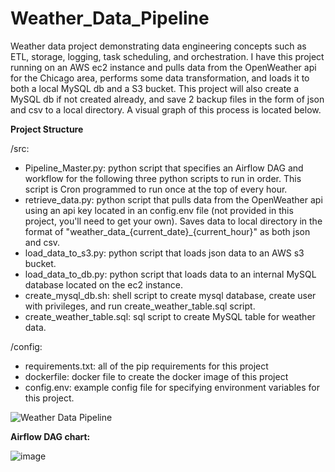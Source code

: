 # Weather_Data_Pipeline

Weather data project demonstrating data engineering concepts such as ETL, storage, logging, task scheduling, and orchestration. I have this project running on an AWS ec2 instance and pulls data from the OpenWeather api for the Chicago area, performs some data transformation, and loads it to both a local MySQL db and a S3 bucket. This project will also create a MySQL db if not created already, and save 2 backup files in the form of json and csv to a local directory. A visual graph of this process is located below.

**Project Structure**

/src:
- Pipeline_Master.py: python script that specifies an Airflow DAG and workflow for the following three python scripts to run in order. This script is Cron programmed to run once at the top of every hour.
- retrieve_data.py: python script that pulls data from the OpenWeather api using an api key located in an config.env file (not provided in this project, you'll need to get your own). Saves data to local directory in the format of "weather_data_{current_date}_{current_hour}" as both json and csv. 
- load_data_to_s3.py: python script that loads json data to an AWS s3 bucket.
- load_data_to_db.py: python script that loads data to an internal MySQL database located on the ec2 instance.
- create_mysql_db.sh: shell script to create mysql database, create user with privileges, and run create_weather_table.sql script.
- create_weather_table.sql: sql script to create MySQL table for weather data.

/config:
- requirements.txt: all of the pip requirements for this project
- dockerfile: docker file to create the docker image of this project
- config.env: example config file for specifying environment variables for this project.

![Weather Data Pipeline](https://github.com/Dylanbbenson/Weather_Data_Pipeline/assets/70871558/8000fafe-895c-4910-98eb-811692b8cc9d)

**Airflow DAG chart:**

![image](https://github.com/Dylanbbenson/Weather_Data_Pipeline/assets/70871558/104081af-ae79-436d-b191-69b3ec62a8a6)
